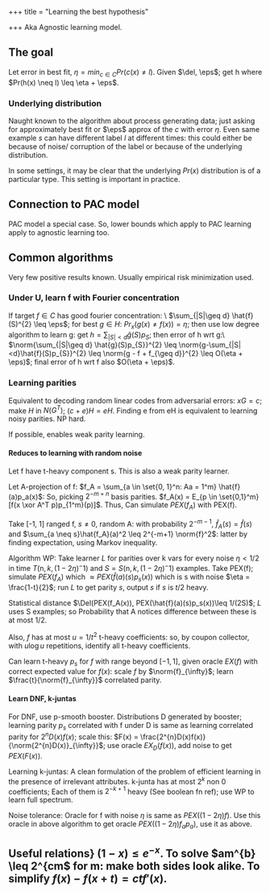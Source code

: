 +++
title = "Learning the best hypothesis"

+++
Aka Agnostic learning model.

## The goal
Let error in best fit, $\eta = min_{c \in C} Pr(c(x) \neq l)$. Given $\del, \eps$; get h where $Pr(h(x) \neq l) \leq \eta + \eps$. 

### Underlying distribution
Naught known to the algorithm about process generating data; just asking for approximately best fit or $\eps$ approx of the $c$ with error $\eta$. Even same example $s$ can have different label $l$ at different times: this could either be because of noise/ corruption of the label or because of the underlying distribution.

In some settings, it may be clear that the underlying $Pr(x)$ distribution is of a particular type. This setting is important in practice.

## Connection to PAC model
PAC model a special case. So, lower bounds which apply to PAC learning apply to agnostic learning too.

## Common algorithms
Very few positive results known. Usually empirical risk minimization used.

### Under U, learn f with Fourier concentration
If target $f \in C$ has good fourier concentration: \\
$\sum_{|S|\geq d} \hat{f}(S)^{2} \leq \eps$; for best $g \in H$: $Pr_{x}(g(x)\neq f(x)) = \eta$; then use low degree algorithm to learn g: get $h = \sum_{|S|< d} \hat{g}(S)p_{S}$; then error of h wrt g:\\
 $\norm{\sum_{|S|\geq d} \hat{g}(S)p_{S}}^{2} \leq \norm{g-\sum_{|S|<d}\hat{f}(S)p_{S}}^{2} \leq \norm{g - f + f_{\geq d}}^{2} \leq O(\eta + \eps)$; final error of h wrt f also $O(\eta + \eps)$.

### Learning parities
Equivalent to decoding random linear codes from adversarial errors: $xG = c$; make $H$ in $N(G^T)$; $(c+e)H = eH$. Finding e from eH is equivalent to learning noisy parities. NP hard.

If possible, enables weak parity learning.

#### Reduces to learning with random noise
Let f have t-heavy component s. This is also a weak parity learner.

Let A-projection of f: $f_A = \sum_{a \in \set{0, 1}^n: Aa = 1^m} \hat{f}(a)p_a(x)$: So, picking $2^{-m+n}$ basis parities. $f_A(x) = E_{p \in \set{0,1}^m}[f(x \xor A^T p)p_{1^m}(p)]$. Thus, Can simulate $PEX(f_A)$ with PEX(f).

Take [-1, 1] ranged f, $s \neq 0$, random A: with probability $2^{-m-1}$, $\hat{f}_A(s) = \hat{f}(s)$ and $\sum_{a \neq s}\hat{f_A}(a)^2 \leq 2^{-m+1} \norm{f}^2$: latter by finding expectation, using Markov inequality.

Algorithm WP: Take learner $L$ for parities over k vars for every noise $\eta < 1/2$ in time $T($n$,k, (1-2\eta)^-1)$ and $S = S($n$,k, (1-2\eta)^-1)$ examples. Take PEX(f); simulate $PEX(f_A)$ which $\approx PEX(\hat{f}(a)(s)p_s(x))$ which is s with noise $\eta = \frac{1-t}{2}$; run $L$ to get parity $s$, output $s$ if $s$ is $t/2$ heavy.

Statistical distance $\Del(PEX(f_A(x)), PEX(\hat{f}(a)(s)p_s(x))\leq 1/(2S)$; $L$ uses S examples; so Probability that A notices difference between these is at most 1/2.

Also, $f$ has at most $u = 1/t^2$ t-heavy coefficients: so, by coupon collector, with $u \log u$ repetitions, identify all t-heavy coefficients.

Can learn t-heavy $p_s$ for $f$ with range beyond $[-1,1]$, given oracle $EX(f)$ with correct expected value for $f(x)$: scale $f$ by $\norm{f}_{\infty}$; learn $\frac{t}{\norm{f}_{\infty}}$ correlated parity.

#### Learn DNF, k-juntas
For DNF, use p-smooth booster. Distributions D generated by booster; learning parity $p_s$ correlated with f under D is same as learning correlated parity for $2^{n}D(x)f(x)$; scale this: $F(x) = \frac{2^{n}D(x)f(x)}{\norm{2^{n}D(x)}_{\infty}}$; use oracle $EX_{D}(f(x))$, add noise to get $PEX(F(x))$.

Learning k-juntas: A clean formulation of the problem of efficient learning in the presence of irrelevant attributes. k-junta has at most $2^k$ non 0 coefficients; Each of them is $2^{-k+1}$ heavy (See boolean fn ref); use WP to learn full spectrum.

Noise tolerance: Oracle for f with noise $\eta$ is same as $PEX((1-2\eta)f)$. Use this oracle in above algorithm to get oracle $PEX((1-2\eta)f_a p_a)$, use it as above.

## Useful relations} $(1-x) \leq e^{-x}$. To solve $am^{b} \leq 2^{cm$ for m: make both sides look alike. To simplify $f(x)-f(x+t) = ctf'(x)$.
